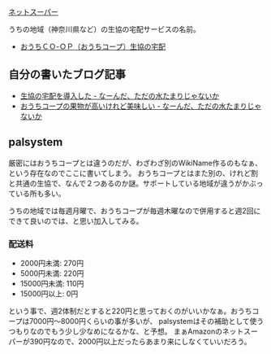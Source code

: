 [ネットスーパー](%E3%83%8D%E3%83%83%E3%83%88%E3%82%B9%E3%83%BC%E3%83%91%E3%83%BC)

うちの地域（神奈川県など）の生協の宅配サービスの名前。

- [おうちＣＯ-ＯＰ（おうちコープ）生協の宅配](https://www.ouchi.coop/)

## 自分の書いたブログ記事

- [生協の宅配を導入した - なーんだ、ただの水たまりじゃないか](https://karino2.github.io/2023/07/20/coop_delivery.html)
- [おうちコープの果物が高いけれど美味しい - なーんだ、ただの水たまりじゃないか](https://karino2.github.io/2024/08/01/coop_fruit_expensive_high_quality.html)

## palsystem

厳密にはおうちコープとは違うのだが、わざわざ別のWikiName作るのもなぁ、という存在なのでここに書いてしまう。
おうちコープとはまた別の、けれど割と共通の生協で、なんで２つあるのか謎。サポートしている地域が違うがかぶっている所も多い。

うちの地域では毎週月曜で、おうちコープが毎週木曜なので併用すると週2回にできて良いのでは、と思い加入してみる。

### 配送料

- 2000円未満: 270円
- 5000円未満: 220円
- 15000円未満: 110円
- 15000円以上: 0円

という事で、週2体制だとすると220円と思っておくのがいいかなぁ。おうちコープは7000円〜8000円くらいの事が多いが、
palsystemはその補助として使うつもりなのでもう少し少なめになるかな、と予想。
まぁAmazonのネットスーパーが390円なので、2000円以上だったらあまり来にしなくていいだろう。
